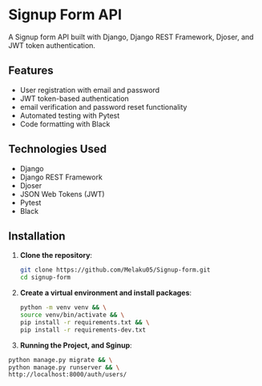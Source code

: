 # Signup Form API
A Signup form API built with Django, Django REST Framework, Djoser, and JWT token authentication.

## Features

- User registration with email and password
- JWT token-based authentication
- email verification and password reset functionality
- Automated testing with Pytest
- Code formatting with Black

## Technologies Used

- Django
- Django REST Framework
- Djoser
- JSON Web Tokens (JWT)
- Pytest
- Black

## Installation

1. **Clone the repository**:
   ```bash
   git clone https://github.com/Melaku05/Signup-form.git
   cd signup-form


2. **Create a virtual environment and install packages**:
   ```bash
   python -m venv venv && \
   source venv/bin/activate && \
   pip install -r requirements.txt && \
   pip install -r requirements-dev.txt


3. **Running the Project, and Sginup**:
 ```bash
python manage.py migrate && \
python manage.py runserver && \
http://localhost:8000/auth/users/ 
